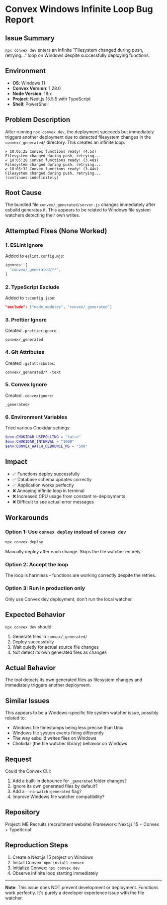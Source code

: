 # Convex Windows Infinite Loop Bug Report

## Issue Summary
`npx convex dev` enters an infinite "Filesystem changed during push, retrying..." loop on Windows despite successfully deploying functions.

## Environment
- **OS**: Windows 11
- **Convex Version**: 1.28.0
- **Node Version**: 18.x
- **Project**: Next.js 15.5.5 with TypeScript
- **Shell**: PowerShell

## Problem Description
After running `npx convex dev`, the deployment succeeds but immediately triggers another deployment due to detected filesystem changes in the `convex/_generated/` directory. This creates an infinite loop:

```
✔ 18:05:25 Convex functions ready! (4.5s)
Filesystem changed during push, retrying...
✔ 18:05:28 Convex functions ready! (3.48s)
Filesystem changed during push, retrying...
✔ 18:05:32 Convex functions ready! (3.44s)
Filesystem changed during push, retrying...
[continues indefinitely]
```

## Root Cause
The bundled file `convex/_generated/server.js` changes immediately after esbuild generates it. This appears to be related to Windows file system watchers detecting their own writes.

## Attempted Fixes (None Worked)

### 1. ESLint Ignore
Added to `eslint.config.mjs`:
```javascript
ignores: [
  "convex/_generated/**",
]
```

### 2. TypeScript Exclude
Added to `tsconfig.json`:
```json
"exclude": ["node_modules", "convex/_generated"]
```

### 3. Prettier Ignore
Created `.prettierignore`:
```
convex/_generated
```

### 4. Git Attributes
Created `.gitattributes`:
```
convex/_generated/* -text
```

### 5. Convex Ignore
Created `.convexignore`:
```
_generated/
```

### 6. Environment Variables
Tried various Chokidar settings:
```powershell
$env:CHOKIDAR_USEPOLLING = "false"
$env:CHOKIDAR_INTERVAL = "1000"
$env:CONVEX_WATCH_DEBOUNCE_MS = "500"
```

## Impact
- ✅ Functions deploy successfully
- ✅ Database schema updates correctly
- ✅ Application works perfectly
- ❌ Annoying infinite loop in terminal
- ❌ Increased CPU usage from constant re-deployments
- ❌ Difficult to see actual error messages

## Workarounds

### Option 1: Use `convex deploy` instead of `convex dev`
```bash
npx convex deploy
```
Manually deploy after each change. Skips the file watcher entirely.

### Option 2: Accept the loop
The loop is harmless - functions are working correctly despite the retries.

### Option 3: Run in production only
Only use Convex dev deployment, don't run the local watcher.

## Expected Behavior
`npx convex dev` should:
1. Generate files in `convex/_generated/`
2. Deploy successfully
3. Wait quietly for actual source file changes
4. Not detect its own generated files as changes

## Actual Behavior
The tool detects its own generated files as filesystem changes and immediately triggers another deployment.

## Similar Issues
This appears to be a Windows-specific file system watcher issue, possibly related to:
- Windows file timestamps being less precise than Unix
- Windows file system events firing differently
- The way esbuild writes files on Windows
- Chokidar (the file watcher library) behavior on Windows

## Request
Could the Convex CLI:
1. Add a built-in debounce for `_generated` folder changes?
2. Ignore its own generated files by default?
3. Add a `--no-watch-generated` flag?
4. Improve Windows file watcher compatibility?

## Repository
Project: ME Recruits (recruitment website)
Framework: Next.js 15 + Convex + TypeScript

## Reproduction Steps
1. Create a Next.js 15 project on Windows
2. Install Convex: `npm install convex`
3. Initialize Convex: `npx convex dev`
4. Observe infinite loop starting immediately

---

**Note**: This issue does NOT prevent development or deployment. Functions work perfectly. It's purely a developer experience issue with the file watcher.
